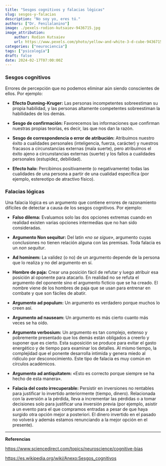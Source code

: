 ```yaml
---
title: "Sesgos cognitivos y falacias lógicas"
slug: sesgos-y-falacias
description: "No soy yo, eres tú."
authors: ["Dr. Fenilalanino"]
image: ./pexels-rodion-kutsaiev-9436715.jpg
image_attribution:
    author: Rodion Kutsaiev
    url: https://www.pexels.com/photo/yellow-and-white-3-d-cube-9436715/
categories: ["neurociencia"]
tags: ["psicología"]
draft: false
date: 2024-02-17T07:00:00Z
---
```


### Sesgos cognitivos
Errores de percepción que no podemos eliminar aún siendo conscientes de ellos. Por ejemplo:

- **Efecto Dunning-Kruger:** Las personas incompetentes sobreestiman su propia habilidad, y las personas altamente competentes sobreestiman la habilidades de los demás.

- **Sesgo de confirmación:** Favorecemos las informaciones que confirman nuestras propias teorías, es decir, las que nos dan la razón.

- **Sesgo de correspondencia o error de atribución:** Atribuímos nuestro éxito a cualidades personales (inteligencia, fuerza, carácter) y nuestros fracasos a circunstancias externas (mala suerte), pero atribuímos el éxito ajeno a circunstancias externas (suerte) y los fallos a cualidades personales (estupidez, debilidad).

- **Efecto halo:** Percibimos positivamente (o negativamente) todas las cualidades de una persona a partir de una cualidad específica (por ejemplo, estereotipo de atractivo físico).


### Falacias lógicas

Una falacia lógica es un argumento que contiene errores de razonamiento difíciles de detectar a causa de los sesgos cognitivos. Por ejemplo:

- **Falso dilema:** Evaluamos solo las dos opciones extremas cuando en realidad existen varias opciones intermedias que no han sido consideradas.

- **Argumento Non sequitur:**  Del latín *«no se sigue»*, argumento cuyas conclusiones no tienen relación alguna con las premisas. Toda falacia es un *non sequitur*. 

- **Ad hominem:** La validez (o no) de un argumento depende de la persona que lo realiza y no del argumento en sí.

- **Hombre de paja:** Crear una posición fácil de refutar y luego atribuir esa posición al oponente para atacarlo. En realidad no se refuta el argumento del oponente sino el argumento ficticio que se ha creado. El nombre viene de los hombres de paja que se usan para entrenar en combate y que son fáciles de abatir.

- **Argumento ad populum:** Un argumento es verdadero porque muchos lo creen así.

- **Argumento ad nauseam:**  Un argumento es más cierto cuanto más veces se ha oído.

- **Argumento verbosium:** Un argumento es tan complejo, extenso y pobremente presentado que los demás están obligados a creerlo y suponer que es cierto. Esta suposición se produce para evitar el gasto energético y de tiempo para examinar los detalles. Al mismo tiempo, la complejidad que el ponente desarrolla intimida y genera miedo al ridículo por desconocimiento. Este tipo de falacia es muy común en círculos académicos.

- **Argumento ad antiquitatem:** «Esto es correcto porque siempre se ha hecho de esta manera».

- **Falacia del costo irrecuperable:** Persistir en inversiones no rentables para justificar lo invertido anteriormente (tiempo, dinero). Relacionada con la aversión a la pérdida, lleva a incrementar las pérdidas o a tomar decisiones solo para justificar una inversión previa (por ejemplo, asistir a un evento para el que compramos entradas a pesar de que haya surgido otra opción mejor a posteriori. El dinero invertido en el pasado no volverá y además estamos renunciando a la mejor opción en el presente).


---

**Referencias**

https://www.sciencedirect.com/topics/neuroscience/cognitive-bias

https://es.wikipedia.org/wiki/Anexo:Sesgos_cognitivos
